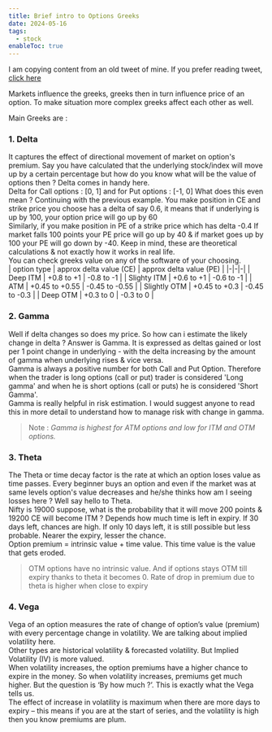 ```yaml
---
title: Brief intro to Options Greeks
date: 2024-05-16
tags:
  - stock
enableToc: true
---
```


I am copying content from an old tweet of mine. If you prefer reading tweet, [click here](https://x.com/drrstock/status/1675197046599610368)

Markets influence the greeks, greeks then in turn influence price of an option. To make situation more complex greeks affect each other as well.

Main Greeks are :

### 1. Delta

It captures the effect of directional movement of market on option's premium.
Say you have calculated that the underlying stock/index will move up by a certain percentage but how do you know what will be the value of options then ? Delta comes in handy here. \
 Delta for Call options : [0, 1] and for Put options : [-1, 0]
What does this even mean ? Continuing with the previous example. You make position in CE and strike price you choose has a delta of say 0.6, it means that if underlying is up by 100, your option price will go up by 60 \
 Similarly, if you make position in PE of a strike price which has delta -0.4 If market falls 100 points your PE price will go up by 40 & if market goes up by 100 your PE will go down by -40.
Keep in mind, these are theoretical calculations & not exactly how it works in real life. \
 You can check greeks value on any of the software of your choosing. \
 | option type | approx delta value (CE) | approx delta value (PE) |
|-|-|-|
| Deep ITM | +0.8 to +1 | -0.8 to -1 |
| Slighty ITM | +0.6 to +1 | -0.6 to -1 |
| ATM | +0.45 to +0.55 | -0.45 to -0.55 |
| Slightly OTM | +0.45 to +0.3 | -0.45 to -0.3 |
| Deep OTM | +0.3 to 0 | -0.3 to 0 |

### 2. Gamma

Well if delta changes so does my price. So how can i estimate the likely change in delta ? Answer is Gamma. It is expressed as deltas gained or lost per 1 point change in underlying - with the delta increasing by the amount of gamma when underlying rises & vice versa. \
Gamma is always a positive number for both Call and Put Option. Therefore when the trader is long options (call or put) trader is considered 'Long gamma' and when he is short options (call or puts) he is considered 'Short Gamma'. \
Gamma is really helpful in risk estimation. I would suggest anyone to read this in more detail to understand how to manage risk with change in gamma.

> Note : _Gamma is highest for ATM options and low for ITM and OTM options._

### 3. Theta

The Theta or time decay factor is the rate at which an option loses value as time passes.
Every beginner buys an option and even if the market was at same levels option's value decreases and he/she thinks how am I seeing losses here ? Well say hello to Theta. \
Nifty is 19000 suppose, what is the probability that it will move 200 points & 19200 CE will become ITM ? Depends how much time is left in expiry. If 30 days left, chances are high. If only 10 days left, it is still possible but less probable. Nearer the expiry, lesser the chance. \
Option premium = intrinsic value + time value.
This time value is the value that gets eroded.

> OTM options have no intrinsic value. And if options stays OTM till expiry thanks to theta it becomes 0.
> Rate of drop in premium due to theta is higher when close to expiry

### 4. Vega

Vega of an option measures the rate of change of option’s value (premium) with every percentage change in volatility. We are talking about implied volatility here. \
Other types are historical volatility & forecasted volatility. But Implied Volatility (IV) is more valued. \
When volatility increases, the option premiums have a higher chance to expire in the money.
So when volatility increases, premiums get much higher. But the question is ‘By how much ?’. This is exactly what the Vega tells us. \
The effect of increase in volatility is maximum when there are more days to expiry – this means if you are at the start of series, and the volatility is high then you know premiums are plum.
